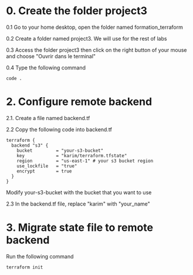 # 0. Create the folder project3
0.1 Go to your home desktop, open the folder named formation_terraform

0.2 Create a folder named project3. We will use for the rest of labs

0.3 Access the folder project3 then click on the right button of your mouse and choose "Ouvrir dans le terminal"

0.4 Type the following command
```
code .
```
# 2. Configure remote backend

2.1. Create a file named backend.tf

2.2 Copy the following code into backend.tf
```
terraform {
  backend "s3" {
    bucket         = "your-s3-bucket"
    key            = "karim/terraform.tfstate"
    region         = "us-east-1" # your s3 bucket region
    use_lockfile   = "true"
    encrypt        = true
  }
} 
```
Modify your-s3-bucket with the bucket that you want to use

2.3 In the backend.tf file, replace "karim" with "your_name" 

# 3. Migrate state file to remote backend

Run the following command
```
terraform init
```

